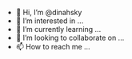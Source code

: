 - 👋 Hi, I’m @dinahsky
- 👀 I’m interested in ...
- 🌱 I’m currently learning ...
- 💞️ I’m looking to collaborate on ...
- 📫 How to reach me ...

<!---
dinahsky/dinahsky is a ✨ special ✨ repository because its `README.md` (this file) appears on your GitHub profile.
You can click the Preview link to take a look at your changes.
--->
